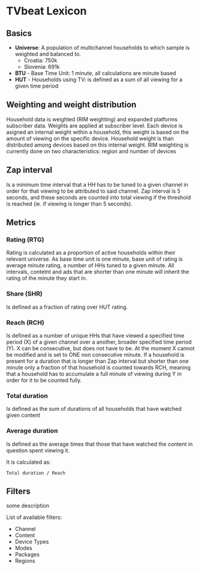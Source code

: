 # TVbeat Lexicon

## Basics

+ **Universe**: A population of multichannel households to which sample is weighted and balanced to.
   * Croatia: 750k
   * Slovenia: 691k
+ **BTU** - Base Time Unit: 1 minute, all calculations are minute based
+ **HUT** - Households using TV: is defined as a sum of all viewing for a given time period

## Weighting and weight distribution

Household data is weighted (RIM weighting) and expanded platforms subscriber data.
Weights are applied at subscriber level. Each device is asigned an internal
weight within a household, this weight is based on the amount of viewing
on the specific device. Household weight is than distributed among devices
based on this internal weight. RIM weighting is currently done on two
characteristics: region and number of devices

## Zap interval
Is a minimum time interval that a HH has to be tuned to a given channel in
order for that viewing to be attributed to said channel. Zap
interval is 5 seconds, and these seconds are counted into total viewing
if the threshold is reached (ie. if viewing is longer than 5 seconds).

## Metrics

### **Rating (RTG)**
Rating is calculated as a proportion of active households within their
relevant universe. As base time unit is one minute, base unit of rating is average minute
rating, a number of HHs tuned to a given minute. All intervals, contetnt and ads that are shorter than one minute will inherit the rating of the minute they start in.

### **Share (SHR)**
Is defined as a fraction of rating over HUT rating.

### **Reach (RCH)**
Is defined as a number of unique HHs that have viewed a specified time
period (X) of a given channel over a another, broader specified time period
(Y). X can be consecutive, but does not have to be. At the moment X cannot
be modified and is set to ONE non consecutive minute. If a household is present for a duration that is longer than Zap interval but shorter than one minute only a fraction of that household is counted towards RCH, meaning that a household has to accumulate a full minute of viewing during Y in order for it to be counted fully.

### **Total duration**
Is defined as the sum of durations of all households that have watched
given content

### **Average duration**
Is defined as the average times that those that have watched the content in
question spent viewing it. 

It is calculated as:
```
Total duration / Reach
```

## Filters

some description

List of available filters: 
+ Channel
+ Content
+ Device Types
+ Modes
+ Packages
+ Regions
